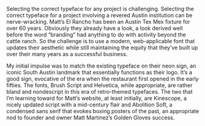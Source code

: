 Selecting the correct typeface for any project is challenging. Selecting the correct typeface for a project involving a revered Austin institution can be nerve-wracking. Matt’s El Rancho has been an Austin Tex Mex fixture for over 60 years. Obviously they already have a look, a look derived well before the word “branding” had anything to do with activity beyond the cattle ranch. So the challenge is to use a modern, web-applicable font that updates their aesthetic while still maintaining the equity that they’ve built up over their many years as a successful business.

My initial impulse was to match the existing typeface on their neon sign, an iconic South Austin landmark that essentially functions as their logo. It’s a good sign, evocative of the era when the restaurant first opened in the early fifties. The fonts, Brush Script and Helvetica, while appropriate, are rather bland and nondescript in this era of retro-themed typefaces. The two that I’m learning toward for Matt’s website, at least initially, are Kinescope, a nicely updated script with a mid-century flair and Abolition Soft, a condensed sans serif that evokes boxing posters of the past, an appropriate nod to founder and owner Matt Martinez’s Golden Gloves success.